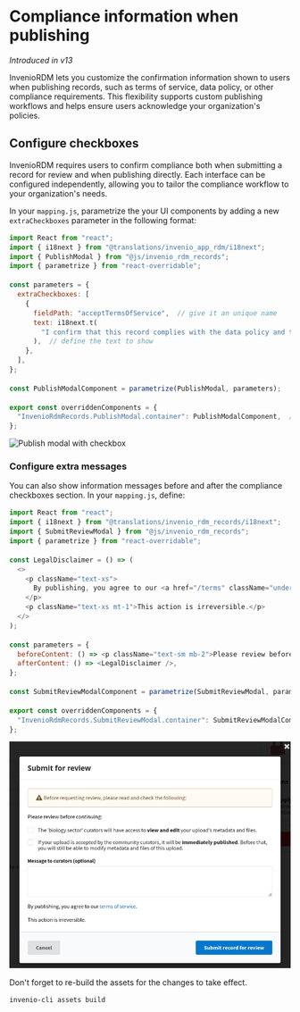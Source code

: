# Compliance information when publishing

_Introduced in v13_

InvenioRDM lets you customize the confirmation information shown to users when publishing records, such as terms of service, data policy, or other compliance requirements. This flexibility supports custom publishing workflows and helps ensure users acknowledge your organization's policies.

## Configure checkboxes
InvenioRDM requires users to confirm compliance both when submitting a record for review and when publishing directly. Each interface can be configured independently, allowing you to tailor the compliance workflow to your organization's needs.

In your `mapping.js`, parametrize the your UI components by adding a new `extraCheckboxes` parameter in the following format:

```javascript
import React from "react";
import { i18next } from "@translations/invenio_app_rdm/i18next";
import { PublishModal } from "@js/invenio_rdm_records";
import { parametrize } from "react-overridable";

const parameters = {
  extraCheckboxes: [
    {
      fieldPath: "acceptTermsOfService",  // give it an unique name
      text: i18next.t(
        "I confirm that this record complies with the data policy and terms of service."
      ),  // define the text to show
    },
  ],
};

const PublishModalComponent = parametrize(PublishModal, parameters);

export const overriddenComponents = {
  "InvenioRdmRecords.PublishModal.container": PublishModalComponent,  // applied only to the confirmation box when publishing directly
};
```

![Publish modal with checkbox](imgs/compliance_checkboxes.png)

### Configure extra messages
You can also show information messages before and after the compliance checkboxes section. In your `mapping.js`, define:

```javascript
import React from "react";
import { i18next } from "@translations/invenio_rdm_records/i18next";
import { SubmitReviewModal } from "@js/invenio_rdm_records";
import { parametrize } from "react-overridable";

const LegalDisclaimer = () => (
  <>
    <p className="text-xs">
      By publishing, you agree to our <a href="/terms" className="underline">terms of service</a>.
    </p>
    <p className="text-xs mt-1">This action is irreversible.</p>
  </>
);

const parameters = {
  beforeContent: () => <p className="text-sm mb-2">Please review before continuing:</p>,
  afterContent: () => <LegalDisclaimer />,
};

const SubmitReviewModalComponent = parametrize(SubmitReviewModal, parameters);

export const overriddenComponents = {
  "InvenioRdmRecords.SubmitReviewModal.container": SubmitReviewModalComponent,  // applied only to the confirmation box when submitting for review
};
```

![Submit Review modal with extra content](imgs/compliance_content.png)

Don't forget to re-build the assets for the changes to take effect.

```sh
invenio-cli assets build
```

